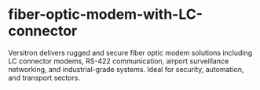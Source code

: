 # fiber-optic-modem-with-LC-connector
Versitron delivers rugged and secure fiber optic modem solutions including LC connector modems, RS-422 communication, airport surveillance networking, and industrial-grade systems. Ideal for security, automation, and transport sectors.
